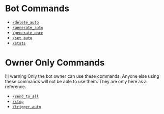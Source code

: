 # Bot Commands

* [`/delete_auto`](commands/delete-auto.md)
* [`/generate_auto`](commands/generate-auto.md)
* [`/generate_once`](commands/generate-once.md)
* [`/set_auto`](commands/set-auto.md)
* [`/stats`](commands/stats.md)

# Owner Only Commands

!!! warning
    Only the bot owner can use these commands. Anyone else using these commands will not be able to use them.
    They are only here as a reference.

* [`/send_to_all`](commands/owner-only/send-to-all.md)
* [`/stop`](commands/owner-only/stop.md)
* [`/trigger_auto`](commands/owner-only/trigger-auto.md)